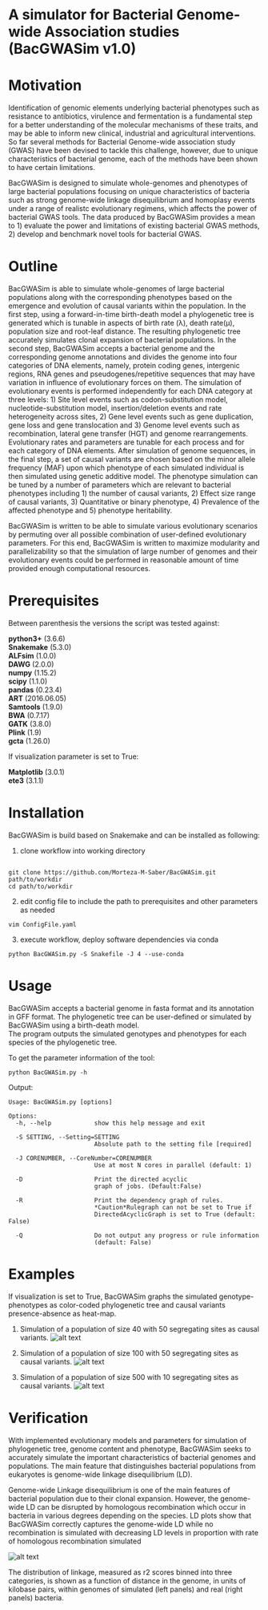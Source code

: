 # A simulator for Bacterial Genome-wide Association studies (BacGWASim v1.0)
# Motivation
Identification of genomic elements underlying bacterial phenotypes such as resistance to antibiotics, virulence and fermentation is a fundamental step for a better understanding of the molecular mechanisms of these traits, and may be able to inform new clinical, industrial and agricultural interventions. So far several methods for Bacterial Genome-wide association study (GWAS) have been devised to tackle this challenge, however, due to unique characteristics of bacterial genome, each of the methods have been shown to have certain limitations. 

BacGWASim is designed to simulate whole-genomes and phenotypes of large bacterial populations focusing on unique characteristics of bacteria such as strong genome-wide linkage disequilibrium and homoplasy events under a range of realistc evolutionary regimens, which affects the power of bacterial GWAS tools. The data produced by BacGWASim provides a mean to 1) evaluate the power and limitations of existing bacterial GWAS methods, 2) develop and benchmark novel tools for bacterial GWAS.

# Outline
BacGWASim is able to simulate whole-genomes of large bacterial populations along with the corresponding phenotypes based on the emergence and evolution of causal variants within the population. In the first step, using a forward-in-time birth-death model a phylogenetic tree is generated which is tunable in aspects of birth rate (λ), death rate(µ), population size and root-leaf distance. The resulting phylogenetic tree accurately simulates clonal expansion of bacterial populations. In the second step, BacGWASim accepts a bacterial genome and the corresponding genome annotations and divides the genome into four categories of DNA elements, namely, protein coding genes, intergenic regions, RNA genes and pseudogenes/repetitive sequences that may have variation in influence of evolutionary forces on them. The simulation of evolutionary events is performed independently for each DNA category at three levels: 1) Site level events such as codon-substitution model, nucleotide-substitution model, insertion/deletion events and rate heterogeneity across sites, 2) Gene level events such as gene duplication, gene loss and gene translocation and 3) Genome level events such as recombination, lateral gene transfer (HGT) and genome rearrangements. Evolutionary rates and parameters are tunable for each process and for each category of DNA elements. After simulation of genome sequences, in the final step, a set of causal variants are chosen based on the minor allele frequency (MAF) upon which phenotype of each simulated individual is then simulated using genetic additive model. The phenotype simulation can be tuned by a number of parameters which are relevant to bacterial phenotypes including 1) the number of causal variants, 2) Effect size range of causal variants, 3) Quantitative or binary phenotype, 4) Prevalence of the affected phenotype and 5) phenotype heritability. 
  
BacGWASim is written to be able to simulate various evolutionary scenarios by permuting over all possible combination of user-defined evolutionary parameters.  For this end, BacGWASim is written to maximize modularity and parallelizability so that the simulation of large number of genomes and their evolutionary events could be performed in reasonable amount of time provided enough computational resources. 

# Prerequisites


Between parenthesis the versions the script was tested against:

**python3+** (3.6.6)    
**Snakemake** (5.3.0)     
**ALFsim** (1.0.0)    
**DAWG** (2.0.0)    
**numpy** (1.15.2)    
**scipy** (1.1.0)   
**pandas** (0.23.4)   
**ART** (2016.06.05)    
**Samtools** (1.9.0)    
**BWA** (0.7.17)    
**GATK** (3.8.0)    
**Plink** (1.9)   
**gcta** (1.26.0)

If visualization parameter is set to True:

**Matplotlib** (3.0.1)     
**ete3** (3.1.1)

# Installation

BacGWASim is build based on Snakemake and can be installed as following:

1)  clone workflow into working directory   
```    

git clone https://github.com/Morteza-M-Saber/BacGWASim.git path/to/workdir
cd path/to/workdir 

```
2) edit config file to include the path to prerequisites and other parameters as needed
```
vim ConfigFile.yaml
```

3) execute workflow, deploy software dependencies via conda
```
python BacGWASim.py -S Snakefile -J 4 --use-conda
```
# Usage
BacGWASim accepts a bacterial genome in fasta format and its annotation in GFF format. The phylogenetic tree can be user-defined or simulated by BacGWASim using a birth-death model.     
The program outputs the simulated genotypes and phenotypes for each species of the phylogenetic tree.

To get the parameter information of the tool:
```
python BacGWASim.py -h
```
Output:
```
Usage: BacGWASim.py [options]

Options:
  -h, --help            show this help message and exit   

  -S SETTING, --Setting=SETTING
                        Absolute path to the setting file [required]    

  -J CORENUMBER, --CoreNumber=CORENUMBER
                        Use at most N cores in parallel (default: 1)    

  -D                    Print the directed acyclic
                        graph of jobs. (Default:False)    

  -R                    Print the dependency graph of rules.
                        *Caution*Rulegraph can not be set to True if
                        DirectedAcyclicGraph is set to True (default: False)    

  -Q                    Do not output any progress or rule information
                        (default: False)
```
# Examples
If visualization is set to True, BacGWASim graphs the simulated genotype-phenotypes as color-coded phylogenetic tree and causal variants presence-absence as heat-map.

1. Simulation of a population of size 40 with 50 segregating sites as causal variants. 
![alt text](https://github.com/Morteza-M-Saber/BacGWASim/blob/master/Img/mytree40_50.png)

2. Simulation of a population of size 100 with 50 segregating sites as causal variants.
![alt text](https://github.com/Morteza-M-Saber/BacGWASim/blob/master/Img/mytree100_50.png)

3. Simulation of a population of size 500 with 10 segregating sites as causal variants.
![alt text](https://github.com/Morteza-M-Saber/BacGWASim/blob/master/Img/mytree500_10.png)

# Verification
With implemented evolutionary models and parameters for simulation of phylogenetic tree, genome content and phenotype, BacGWASim seeks to accurately simulate the important characteristics of bacterial genomes and populations. The  main feature that distinguishes bacterial populations from eukaryotes is genome-wide linkage disequilibrium (LD).    

Genome-wide Linkage disequilibrium is one of the main features of bacterial population due to their clonal expansion. However, the genome-wide LD can be disrupted by homologous recombination which occur in bacteria in various degrees depending on the species. LD plots show that BacGWASim correctly captures the genome-wide LD while no recombination is simulated with decreasing LD levels in proportion with rate of homologous recombination simulated

![alt text](https://github.com/Morteza-M-Saber/BacGWASim/blob/master/Img/LDRangeComparison.png)

The distribution of linkage, measured as r2 scores binned into three categories, is shown as a function of distance in the genome, in units of kilobase pairs, within genomes of simulated (left panels) and real (right panels) bacteria.
